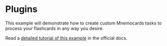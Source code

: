 # Plugins

This example will demonstrate how to create custom Mnemocards tasks to process
your flashcards in any way you desire.

Read a [detailed tutorial of this
example](https://guiferviz.com/mnemocards/examples/plugins/) in the official
docs.
